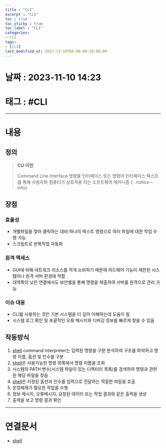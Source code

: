 ```yaml
---
title : "CLI"
excerpt : "CLI"
toc : true
toc_sticky : true
toc_label : "CLI"
categories:
- CLI
tags:
- [CLI]
last_modified_at: 2023-11-10T08:00:00-10:00:00
---
```


# 날짜 : 2023-11-10 14:23

# 태그 : #CLI 
---

# 내용

## 정의
> **CLI 이란**
>
> Command Line Interface
> 명령줄 인터페이스 또는 명령어 인터페이스
> 텍스트를 통해 사용자와 컴퓨터가 상호작용 하는 소프트웨어 메커니즘
{: .notice--info}

## 장점

### 효율성
- 개별파일을 찾아 클릭하는 대비 하나의 텍스트 명령으로 여러 파일에 대한 작업 수행 가능
- 스크립트로 반복작업 자동화

### 원격 액세스
- GUI에 비해 네트워크 리소스를 적게 소비하기 때문에 하드웨어 기능이 제한된 시스템이나 원격 서버 환경에 적합
- 대역폭이 낮은 연결에서도 보안쉘을 통해 명령을 제출하여 서버를 원격으로 관리 가능

### 이슈 대응
- CLI를 사용하는 것은 기본 시스템을 더 깊이 이해하는데 도움이 됨
- 시스템 로그 확인 및 포괄적인 오류 메시지와 디버깅 정보를 빠르게 찾을 수 있음

## 작동방식
1. [shell](../../developcommon/developcommon-shell) command interpreter는 입력된 명령을 구문 분석하여 구조를 파악하고 명령 이름, 옵션 및 인수를 구분
2. [shell](../../developcommon/developcommon-shell)은 사용가능한 명령 목록에서 명령 이름을 조회
3. 시스템의 PATH 변수(시스템 파일이 있는 디렉터리 목록)를 검색하여 명령과 관련된 해당 파일을 찾음
4. [shell](../../developcommon/developcommon-shell)은 지정된 옵션과 인수를 입력으로 전달하는 적절한 파일을 호출
5. 운영체제가 필요한 작업을 수행
6. 정보 메시지, 오류메시지, 요청된 데이터 또는 작업 결과와 같은 출력을 생성
7. 출력을 보고 명령 결과 확인

---

# 연결문서
- [shell](../../developcommon/developcommon-shell)